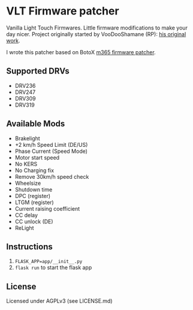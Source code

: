 # VLT Firmware patcher
Vanilla Light Touch Firmwares. Little firmware modifications to make your day  nicer.
Project originally started by VooDooShamane (RP): [his original work](https://rollerplausch.com/threads/vlt-firmwares-in-de-22kmh-mit-neuster-vanilla-firmware-und-vieles-mehr.3197/).

I wrote this patcher based on BotoX [m365 firmware patcher](https://github.com/BotoX/xiaomi-m365-firmware-patcher).

## Supported DRVs
* DRV236
* DRV247
* DRV309
* DRV319

## Available Mods
* Brakelight
* +2 km/h Speed Limit (DE/US)
* Phase Current (Speed Mode)
* Motor start speed
* No KERS
* No Charging fix
* Remove 30km/h speed check
* Wheelsize
* Shutdown time
* DPC (register)
* LTGM (register)
* Current raising coefficient
* CC delay
* CC unlock (DE)
* ReLight

## Instructions
1. `FLASK_APP=app/__init__.py`
2. `flask run` to start the flask app

## License
Licensed under AGPLv3 (see LICENSE.md)
